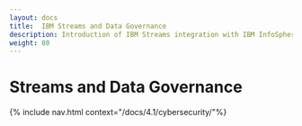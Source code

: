 ```yaml
---
layout: docs
title:  IBM Streams and Data Governance
description: Introduction of IBM Streams integration with IBM InfoSphere Data Catalog
weight: 80
---
```


# Streams and Data Governance

{% include nav.html context="/docs/4.1/cybersecurity/"%}
